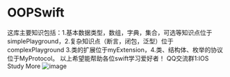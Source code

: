 # OOPSwift
这库主要知识包括：1.基本数据类型，数组，字典，集合，可选等知识点位于simplePlayground，2.复杂知识点（断言，闭包，泛型）位于complexPlayground 3.类的扩展位于myExtension，4.类、结构体、枚举的协议位于MyProtocol。
以上希望能帮助各位swift学习爱好者！
QQ交流群1:IOS Study More
![image](https://github.com/kfq0072/OOPSwift/image/QQ.png)
